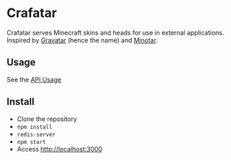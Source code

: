 # Crafatar

Crafatar serves Minecraft skins and heads for use in external applications.
Inspired by [Gravatar](https://gravatar.com) (hence the name) and [Minotar](https://minotar.net).

## Usage

See the [API Usage](https://crafatar.com)

## Install

* Clone the repository
* `npm install`
* `redis-server`
* `npm start`
* Access [http://localhost:3000](http://localhost:3000)